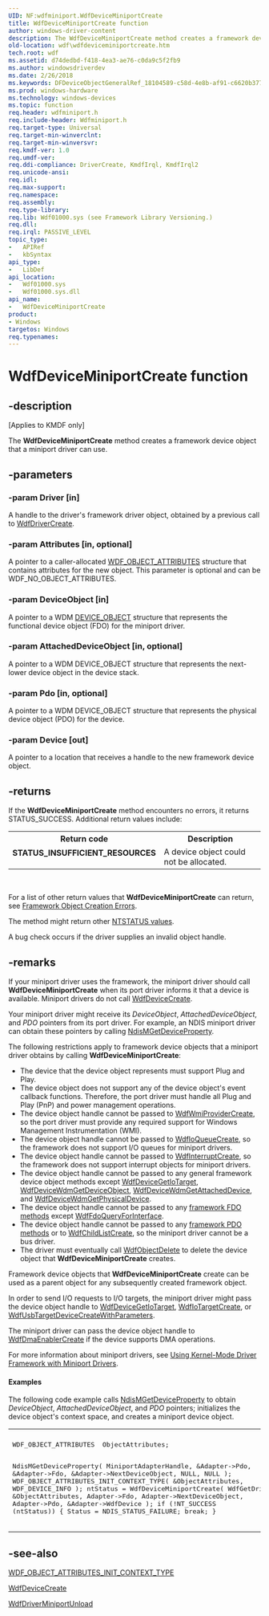 ```yaml
---
UID: NF:wdfminiport.WdfDeviceMiniportCreate
title: WdfDeviceMiniportCreate function
author: windows-driver-content
description: The WdfDeviceMiniportCreate method creates a framework device object that a miniport driver can use.
old-location: wdf\wdfdeviceminiportcreate.htm
tech.root: wdf
ms.assetid: d74dedbd-f418-4ea3-ae76-c0da9c5f2fb9
ms.author: windowsdriverdev
ms.date: 2/26/2018
ms.keywords: DFDeviceObjectGeneralRef_18104589-c58d-4e8b-af91-c6620b3772e9.xml, WdfDeviceMiniportCreate, WdfDeviceMiniportCreate method, kmdf.wdfdeviceminiportcreate, wdf.wdfdeviceminiportcreate, wdfminiport/WdfDeviceMiniportCreate
ms.prod: windows-hardware
ms.technology: windows-devices
ms.topic: function
req.header: wdfminiport.h
req.include-header: Wdfminiport.h
req.target-type: Universal
req.target-min-winverclnt: 
req.target-min-winversvr: 
req.kmdf-ver: 1.0
req.umdf-ver: 
req.ddi-compliance: DriverCreate, KmdfIrql, KmdfIrql2
req.unicode-ansi: 
req.idl: 
req.max-support: 
req.namespace: 
req.assembly: 
req.type-library: 
req.lib: Wdf01000.sys (see Framework Library Versioning.)
req.dll: 
req.irql: PASSIVE_LEVEL
topic_type:
-	APIRef
-	kbSyntax
api_type:
-	LibDef
api_location:
-	Wdf01000.sys
-	Wdf01000.sys.dll
api_name:
-	WdfDeviceMiniportCreate
product:
- Windows
targetos: Windows
req.typenames: 
---
```


# WdfDeviceMiniportCreate function


## -description


<p class="CCE_Message">[Applies to KMDF only]

The <b>WdfDeviceMiniportCreate</b> method creates a framework device object that a miniport driver can use.


## -parameters




### -param Driver [in]

A handle to the driver's framework driver object, obtained by a previous call to <a href="https://msdn.microsoft.com/library/windows/hardware/ff547175">WdfDriverCreate</a>.


### -param Attributes [in, optional]

A pointer to a caller-allocated <a href="https://msdn.microsoft.com/library/windows/hardware/ff552400">WDF_OBJECT_ATTRIBUTES</a> structure that contains attributes for the new object. This parameter is optional and can be WDF_NO_OBJECT_ATTRIBUTES.


### -param DeviceObject [in]

A pointer to a WDM <a href="https://msdn.microsoft.com/library/windows/hardware/ff543147">DEVICE_OBJECT</a> structure that represents the functional device object (FDO) for the miniport driver.


### -param AttachedDeviceObject [in, optional]

A pointer to a WDM DEVICE_OBJECT structure that represents the next-lower device object in the device stack.


### -param Pdo [in, optional]

A pointer to a WDM DEVICE_OBJECT structure that represents the physical device object (PDO) for the device.


### -param Device [out]

A pointer to a location that receives a handle to the new framework device object.


## -returns



If the <b>WdfDeviceMiniportCreate</b> method encounters no errors, it returns STATUS_SUCCESS. Additional return values include:

<table>
<tr>
<th>Return code</th>
<th>Description</th>
</tr>
<tr>
<td width="40%">
<dl>
<dt><b>STATUS_INSUFFICIENT_RESOURCES</b></dt>
</dl>
</td>
<td width="60%">
A device object could not be allocated.

</td>
</tr>
</table>
 

For a list of other return values that <b>WdfDeviceMiniportCreate</b> can return, see <a href="https://msdn.microsoft.com/f5345c88-1c3a-4b32-9c93-c252713f7641">Framework Object Creation Errors</a>.

The method might return other <a href="https://msdn.microsoft.com/library/windows/hardware/ff557697">NTSTATUS values</a>.

A bug check occurs if the driver supplies an invalid object handle.




## -remarks



If your miniport driver uses the framework, the miniport driver should call <b>WdfDeviceMiniportCreate</b> when its port driver informs it that a device is available. Miniport drivers do not call <a href="https://msdn.microsoft.com/library/windows/hardware/ff545926">WdfDeviceCreate</a>.

Your miniport driver might receive its <i>DeviceObject</i>, <i>AttachedDeviceObject</i>, and <i>PDO</i> pointers from its port driver. For example, an NDIS miniport driver can obtain these pointers by calling <a href="https://msdn.microsoft.com/library/windows/hardware/ff563592">NdisMGetDeviceProperty</a>.

The following restrictions apply to framework device objects that a miniport driver obtains by calling <b>WdfDeviceMiniportCreate</b>:

<ul>
<li>
The device that the device object represents must support Plug and Play.

</li>
<li>
The device object does not support any of the device object's event callback functions. Therefore, the port driver must handle all Plug and Play (PnP) and power management operations. 

</li>
<li>
The device object handle cannot be passed to <a href="https://msdn.microsoft.com/library/windows/hardware/ff551193">WdfWmiProviderCreate</a>, so the port driver must provide any required support for Windows Management Instrumentation (WMI).

</li>
<li>
The device object handle cannot be passed to <a href="https://msdn.microsoft.com/library/windows/hardware/ff547401">WdfIoQueueCreate</a>, so the framework does not support I/O queues for miniport drivers.

</li>
<li>
The device object handle cannot be passed to <a href="https://msdn.microsoft.com/library/windows/hardware/ff547345">WdfInterruptCreate</a>, so the framework does not support interrupt objects for miniport drivers.

</li>
<li>
The device object handle cannot be passed to any general framework device object methods except <a href="https://msdn.microsoft.com/library/windows/hardware/ff546017">WdfDeviceGetIoTarget</a>, <a href="https://msdn.microsoft.com/library/windows/hardware/ff546942">WdfDeviceWdmGetDeviceObject</a>, <a href="https://msdn.microsoft.com/library/windows/hardware/ff546934">WdfDeviceWdmGetAttachedDevice</a>, and <a href="https://msdn.microsoft.com/library/windows/hardware/ff546946">WdfDeviceWdmGetPhysicalDevice</a>.

</li>
<li>
The device object handle cannot be passed to any <a href="https://msdn.microsoft.com/en-us/library/windows/hardware/dn265631">framework FDO methods</a> except <a href="https://msdn.microsoft.com/library/windows/hardware/ff547289">WdfFdoQueryForInterface</a>.

</li>
<li>
The device object handle cannot be passed to any <a href="https://msdn.microsoft.com/en-us/library/windows/hardware/dn265631">framework PDO methods</a> or to <a href="https://msdn.microsoft.com/library/windows/hardware/ff545615">WdfChildListCreate</a>, so the miniport driver cannot be a bus driver.

</li>
<li>
The driver must eventually call <a href="https://msdn.microsoft.com/library/windows/hardware/ff548734">WdfObjectDelete</a> to delete the device object that <b>WdfDeviceMiniportCreate</b> creates.

</li>
</ul>
Framework device objects that <b>WdfDeviceMiniportCreate</b> create can be used as a parent object for any subsequently created framework object. 

In order to send I/O requests to I/O targets, the miniport driver might pass the device object handle to <a href="https://msdn.microsoft.com/library/windows/hardware/ff546017">WdfDeviceGetIoTarget</a>, <a href="https://msdn.microsoft.com/library/windows/hardware/ff548591">WdfIoTargetCreate</a>, or <a href="https://msdn.microsoft.com/library/windows/hardware/hh439428">WdfUsbTargetDeviceCreateWithParameters</a>.

The miniport driver can pass the device object handle to <a href="https://msdn.microsoft.com/library/windows/hardware/ff546983">WdfDmaEnablerCreate</a> if the device supports DMA operations.

For more information about miniport drivers, see <a href="https://docs.microsoft.com/en-us/windows-hardware/drivers/wdf/creating-kmdf-miniport-drivers">Using Kernel-Mode Driver Framework with Miniport Drivers</a>.


#### Examples

The following code example calls <a href="https://msdn.microsoft.com/library/windows/hardware/ff563592">NdisMGetDeviceProperty</a> to obtain <i>DeviceObject</i>, <i>AttachedDeviceObject</i>, and <i>PDO</i> pointers; initializes the device object's context space, and creates a miniport device object. 

<div class="code"><span codelanguage=""><table>
<tr>
<th></th>
</tr>
<tr>
<td>
<pre>WDF_OBJECT_ATTRIBUTES  ObjectAttributes;

NdisMGetDeviceProperty(
                       MiniportAdapterHandle,
                       &amp;Adapter-&gt;Pdo,
                       &amp;Adapter-&gt;Fdo,
                       &amp;Adapter-&gt;NextDeviceObject,
                       NULL,
                       NULL
                       );
WDF_OBJECT_ATTRIBUTES_INIT_CONTEXT_TYPE(
                                        &amp;ObjectAttributes,
                                        WDF_DEVICE_INFO
                                        );
ntStatus = WdfDeviceMiniportCreate(
                                   WdfGetDriver(),
                                   &amp;ObjectAttributes,
                                   Adapter-&gt;Fdo,
                                   Adapter-&gt;NextDeviceObject,
                                   Adapter-&gt;Pdo,
                                   &amp;Adapter-&gt;WdfDevice
                                   );
if (!NT_SUCCESS (ntStatus)) {
    Status = NDIS_STATUS_FAILURE;
    break;
}</pre>
</td>
</tr>
</table></span></div>



## -see-also




<a href="https://msdn.microsoft.com/library/windows/hardware/ff552404">WDF_OBJECT_ATTRIBUTES_INIT_CONTEXT_TYPE</a>



<a href="https://msdn.microsoft.com/library/windows/hardware/ff545926">WdfDeviceCreate</a>



<a href="https://msdn.microsoft.com/library/windows/hardware/ff547193">WdfDriverMiniportUnload</a>
 

 

